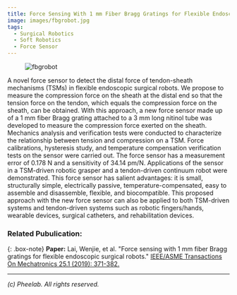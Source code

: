 ```yaml
---
title: Force Sensing With 1 mm Fiber Bragg Gratings for Flexible Endoscopic Surgical Robots
image: images/fbgrobot.jpg
tags:
  - Surgical Robotics
  - Soft Robotics
  - Force Sensor
---
```

<figure class="figure">
  <img src="https://pheelab.github.io/images/fbgrobot.jpg" alt="fbgrobot">
</figure>
A novel force sensor to detect the distal force of tendon-sheath mechanisms (TSMs) in flexible endoscopic surgical robots. We propose to measure the compression force on the sheath at the distal end so that the tension force on the tendon, which equals the compression force on the sheath, can be obtained. With this approach, a new force sensor made up of a 1 mm fiber Bragg grating attached to a 3 mm long nitinol tube was developed to measure the compression force exerted on the sheath. Mechanics analysis and verification tests were conducted to characterize the relationship between tension and compression on a TSM. Force calibrations, hysteresis study, and temperature compensation verification tests on the sensor were carried out. The force sensor has a measurement error of 0.178 N and a sensitivity of 34.14 pm/N. Applications of the sensor in a TSM-driven robotic grasper and a tendon-driven continuum robot were demonstrated. This force sensor has salient advantages: it is small, structurally simple, electrically passive, temperature-compensated, easy to assemble and disassemble, flexible, and biocompatible. This proposed approach with the new force sensor can also be applied to both TSM-driven systems and tendon-driven systems such as robotic fingers/hands, wearable devices, surgical catheters, and rehabilitation devices.

### Related Pubulication: 

{: .box-note}
**Paper:** Lai, Wenjie, et al. "Force sensing with 1 mm fiber Bragg gratings for flexible endoscopic surgical robots."  [IEEE/ASME Transactions On Mechatronics 25.1 (2019): 371-382.](https://ieeexplore.ieee.org/abstract/document/8890927/)

---
*(c)  Pheelab. All rights reserved.*
